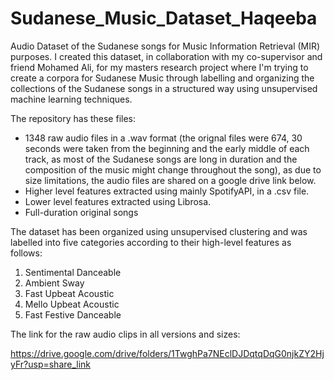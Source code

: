 # Sudanese_Music_Dataset_Haqeeba

Audio Dataset of the Sudanese songs for Music Information Retrieval (MIR) purposes.
I created this dataset, in collaboration with my co-supervisor and friend Mohamed Ali, for my masters research project where I'm trying to create a corpora for Sudanese Music through labelling and organizing the collections of the Sudanese songs in a structured way using unsupervised machine learning techniques.

The repository has these files:
- 1348 raw audio files in a .wav format (the orignal files were 674, 30 seconds were taken from the beginning and the early middle of each track, as most of the Sudanese songs are long in duration and the composition of the music might change throughout the song), as due to size limitations, the audio files are shared on a google drive link below.
- Higher level features extracted using mainly SpotifyAPI, in a .csv file.
- Lower level features extracted using Librosa.
- Full-duration original songs


The dataset has been organized using unsupervised clustering and was labelled into five categories according to their high-level features as follows:
1) Sentimental Danceable
2) Ambient Sway
3) Fast Upbeat Acoustic
4) Mello Upbeat Acoustic
5) Fast Festive Danceable


The link for the raw audio clips in all versions and sizes:

https://drive.google.com/drive/folders/1TwghPa7NEclDJDqtqDqG0njkZY2HjyFr?usp=share_link



